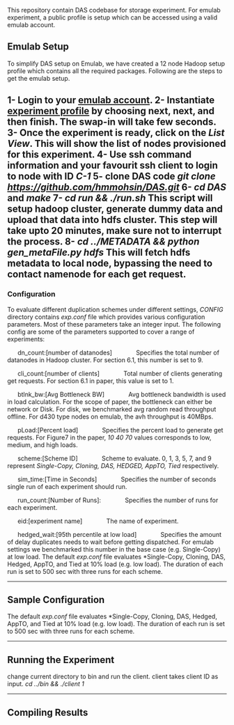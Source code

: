 This repository contain DAS codebase for storage experiment. For emulab experiment, a public profile is setup which can be accessed using a valid emulab account. 

## Emulab Setup
To simplify DAS setup on Emulab, we have created a 12 node Hadoop setup profile which contains all the required packages. Following are the steps to get the emulab setup.

1- Login to your [emulab account](https://www.emulab.net).
2- Instantiate [experiment profile](https://www.emulab.net/portal/instantiate.php?profile=Hadoop-Single-New&project=TuftsCC&version=7) by choosing **next**, **next**, and then **finish**. The swap-in will take few seconds.
3- Once the experiment is ready, click on the *List View*. This will show the list of nodes provisioned for this experiment. 
4- Use ssh command information and your favourit ssh client to login to node with ID *C-1*
5- clone DAS code *git clone https://github.com/hmmohsin/DAS.git*
6- *cd DAS* and *make*
7- *cd run && ./run.sh* This script will setup hadoop cluster, generate dummy data and upload that data into hdfs cluster. This step will take upto 20 minutes, make sure not to interrupt the process. 
8- *cd ../METADATA && python gen_metaFile.py hdfs* This will fetch hdfs metadata to local node, bypassing the need to contact namenode for each get request. 
------------
### Configuration
To evaluate different duplication schemes under different settings, *CONFIG* directory contains *exp.conf* file which provides various configuration parameters. Most of these parameters take an integer input. The following config are some of the parameters supported to cover a range of experiments:

&nbsp;&nbsp;&nbsp;&nbsp;&nbsp;&nbsp;dn_count:[number of datanodes]
&nbsp;&nbsp;&nbsp;&nbsp;&nbsp;&nbsp;&nbsp;&nbsp;&nbsp;&nbsp;&nbsp;&nbsp; Specifies the total number of datanodes in Hadoop cluster. For section 6.1, this number is set to 9.

&nbsp;&nbsp;&nbsp;&nbsp;&nbsp;&nbsp;cli_count:[number of clients]
&nbsp;&nbsp;&nbsp;&nbsp;&nbsp;&nbsp;&nbsp;&nbsp;&nbsp;&nbsp;&nbsp;&nbsp; Total number of clients generating get requests. For section 6.1 in paper, this value is set to 1.

&nbsp;&nbsp;&nbsp;&nbsp;&nbsp;&nbsp;btlnk_bw:[Avg Bottleneck BW]
&nbsp;&nbsp;&nbsp;&nbsp;&nbsp;&nbsp;&nbsp;&nbsp;&nbsp;&nbsp;&nbsp;&nbsp; Avg bottleneck bandwidth is used in load calculation. For the scope of paper, the bottleneck can either be network or Disk. For disk, we benchmarked avg random read throughput offline. For d430 type nodes on emulab, the avh throughput is 40MBps.

&nbsp;&nbsp;&nbsp;&nbsp;&nbsp;&nbsp;pLoad:[Percent load]
&nbsp;&nbsp;&nbsp;&nbsp;&nbsp;&nbsp;&nbsp;&nbsp;&nbsp;&nbsp;&nbsp;&nbsp; Specifies the percent load to generate get requests. For Figure7 in the paper, *10 40 70* values corresponds to low, medium, and high loads.

&nbsp;&nbsp;&nbsp;&nbsp;&nbsp;&nbsp;scheme:[Scheme ID]
&nbsp;&nbsp;&nbsp;&nbsp;&nbsp;&nbsp;&nbsp;&nbsp;&nbsp;&nbsp;&nbsp;&nbsp; Scheme to evaluate. 0, 1, 3, 5, 7, and 9 represent *Single-Copy, Cloning, DAS, HEDGED, AppTO, Tied* respectively.

&nbsp;&nbsp;&nbsp;&nbsp;&nbsp;&nbsp;sim_time:[Time in Seconds]
&nbsp;&nbsp;&nbsp;&nbsp;&nbsp;&nbsp;&nbsp;&nbsp;&nbsp;&nbsp;&nbsp;&nbsp; Specifies the number of seconds single run of each experiment should run.

&nbsp;&nbsp;&nbsp;&nbsp;&nbsp;&nbsp;run_count:[Number of Runs]: 
&nbsp;&nbsp;&nbsp;&nbsp;&nbsp;&nbsp;&nbsp;&nbsp;&nbsp;&nbsp;&nbsp;&nbsp; Specifies the number of runs for each experiment.

&nbsp;&nbsp;&nbsp;&nbsp;&nbsp;&nbsp;eid:[experiment name]
&nbsp;&nbsp;&nbsp;&nbsp;&nbsp;&nbsp;&nbsp;&nbsp;&nbsp;&nbsp;&nbsp;&nbsp; The name of experiment.

&nbsp;&nbsp;&nbsp;&nbsp;&nbsp;&nbsp;hedged_wait:[95th percentile at low load]
&nbsp;&nbsp;&nbsp;&nbsp;&nbsp;&nbsp;&nbsp;&nbsp;&nbsp;&nbsp;&nbsp;&nbsp; Specifies the amount of delay duplicates needs to wait before getting dispatched. For emulab settings we benchmarked this number in the base case (e.g. Single-Copy) at low load.
The default *exp.conf* file evaluates *Single-Copy, Cloning, DAS, Hedged, AppTO, and Tied at 10% load (e.g. low load). The duration of each run is set to 500 sec with three runs for each scheme.

-------
## Sample Configuration
The default *exp.conf* file evaluates *Single-Copy, Cloning, DAS, Hedged, AppTO, and Tied at 10% load (e.g. low load). The duration of each run is set to 500 sec with three runs for each scheme.

------
## Running the Experiment
change current directory to bin and run the client. client takes client ID as input. 
*cd ../bin && ./client 1*

------
## Compiling Results


